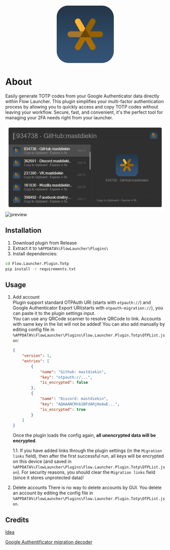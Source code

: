 <p align="center">
  <a href="https://github.com/mastdiekin/Flow.Launcher.Plugin.Totp/">
    <img src="./Images/app.png" alt="Flow Launcher Totp logo" width="180" height="180">
  </a>
</p>

# About

Easily generate TOTP codes from your Google Authenticator data directly within Flow Launcher. This plugin simplifies your multi-factor authentication process by allowing you to quickly access and copy TOTP codes without leaving your workflow. Secure, fast, and convenient, it's the perfect tool for managing your 2FA needs right from your launcher.

![screenshot](./assets/screenshot.png)
![preview](./assets/preview.gif)

## Installation
1. Download plugin from Release
2. Extract it to `%APPDATA%\FlowLauncher\Plugins\`
3. Install dependencies:
```bash
cd Flow.Launcher.Plugin.Totp
pip install -r requirements.txt
```

## Usage

1. Add account  
Plugin support standard OTPAuth URI (starts with `otpauth://`) and Google Authenticator Export URI(starts with `otpauth-migration://`), you can paste it to the plugin settings input.  
You can use any QRCode scanner to resolve QRCode to link. Accounts with same key in the list will not be added!
You can also add manually by editing config file in `%APPDATA%\FlowLauncher\Plugins\Flow.Launcher.Plugin.Totp\OTPList.json`:
    ```json
    {
        "version": 1,
        "entries": [
            {
                "name": "Github: mastdiekin",
                "key": "otpauth://...",
                "is_encrypted": false
            },
            {
                "name": "Discord: mastdiekin",
                "key": "AQAAANCMnb1BFdARjHoAwE...",
                "is_encrypted": true
            }
        ]
    }
    ```
    Once the plugin loads the config again, **all unencrypted data will be encrypted**.

    1.1. If you have added links through the plugin settings (in the `Migration links` field), then after the first successful run, all keys will be encrypted on this device (and saved in `%APPDATA%\FlowLauncher\Plugins\Flow.Launcher.Plugin.Totp\OTPList.json`). For security reasons, you should clear the `Migration links` field (since it stores unprotected data)!

2. Delete accounts
There is no way to delete accounts by GUI.
You delete an account by editing the config file in `%APPDATA%\FlowLauncher\Plugins\Flow.Launcher.Plugin.Totp\OTPList.json`.

## Credits
[Idea](https://github.com/KawaiiZapic/PowertoysRunTOTP)

[Google Authentificator migration decoder](https://github.com/digitalduke/otpauth-migration-decoder/tree/master)
